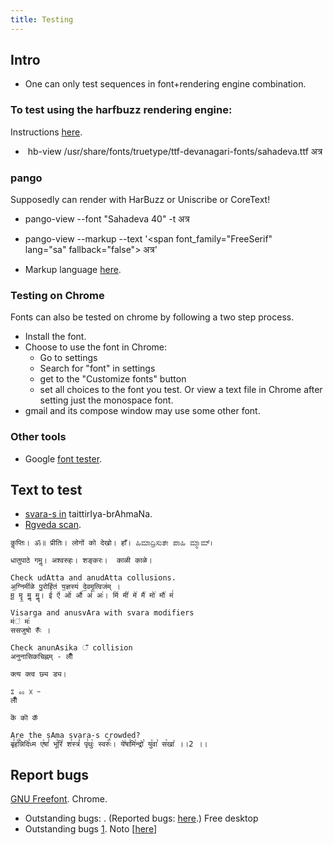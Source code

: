 ```yaml
---
title: Testing
---
```


## Intro
- One can only test sequences in font+rendering engine combination.

### To test using the harfbuzz rendering engine:
Instructions [here](https://groups.google.com/d/msg/sanskrit-programmers/PEQBZ4b4OOg/pPlKqPeEI74J).

  -  hb-view /usr/share/fonts/truetype/ttf-devanagari-fonts/sahadeva.ttf
    अत्र

### pango

Supposedly can render with HarBuzz or Uniscribe or CoreText!

- pango-view --font "Sahadeva 40" -t अत्र
- pango-view --markup --text '\<span font\_family="FreeSerif"
lang="sa" fallback="false"\> अत्र\'

- Markup language
    [here](http://www.pygtk.org/pygtk2reference/pango-markup-language.html).

### Testing on Chrome

Fonts can also be tested on chrome by following a two step process.


- Install the font.
- Choose to use the font in Chrome:
  - Go to settings
  - Search for "font" in settings
  - get to the "Customize fonts" button
  - set all choices to the font you test. Or view a text file in Chrome after setting just the monospace font.
- gmail and its compose window may use some other
font.

### Other tools
- Google [font tester](http://www.google.com/fonts#ChoosePlace:select/Script:devanagari).


## Text to test

  - [svara-s
    in](http://www.sanskritweb.net/sansdocs/tbsvaras.pdf)
    taittirIya-brAhmaNa.
  - [Rgveda
    scan](https://en.wikipedia.org/wiki/File:Rigveda_MS2097.jpg).

```
कॢप्तिः। ॐ॥ प्रीतिः। लोगों को देखो। हाँ। ಹಿಮಾದ್ರಿಸುತೇ ಪಾಹಿ ಮ್ಮಾಮ್।

धातुपाठे गमॢ। अश्वरुहः। शङ्करः।  काळी काळे।

Check udAtta and anudAtta collusions.
अ॒ग्निमी॑ळे पु॒रोहि॑तं य॒ज्ञस्य॑ दे॒वमृ॒त्विज॑म् । 
मू॒ मॄ॒ मॢ॒ मॣ॒। ई॑ ऐ॑ ओ॑ औ॑ अं॑ अः॑। मि॑ मी॑ मे॑ मै॑ मो॑ मौ॑ मं॑ 

Visarga and anusvAra with svara modifiers
म॑ं मः॑
ससजुषो रुँः ।

Check anunAsika ँ collision
अनुनासिकचिह्नम् - लीँ

क्त्य क्त्व छ्य ड्य।

ೱ ೲ ᳵ ᳶ
लीँ

कॆ कॊ कॅ

Are the sAma svara-s crowded?  
बृ꣣ह꣢꣫न्निदि꣣ध्म ए꣢षां꣣ भू꣡रि꣢ श꣣स्त्रं꣢ पृ꣣थुः꣡ स्वरुः꣢꣯। ये꣢षा꣣मि꣢न्द्रो꣣ यु꣢वा꣣ स꣡खा꣢ ।।2 ।।  
```


## Report bugs

[GNU Freefont](https://savannah.gnu.org/bugs/?group=freefont).
Chrome.
  - Outstanding bugs: . (Reported bugs:
    [here](https://code.google.com/p/chromium/issues/list?can=1&q=vishvas&colspec=ID+Pri+M+Week+ReleaseBlock+Cr+Status+Owner+Summary+OS+Modified&x=m&y=releaseblock&cells=tiles).)
Free desktop
  - Outstanding bugs
    [1](https://bugs.freedesktop.org/show_bug.cgi?id=70509).
Noto \[[here](https://github.com/googlei18n/noto-fonts/issues)\]
